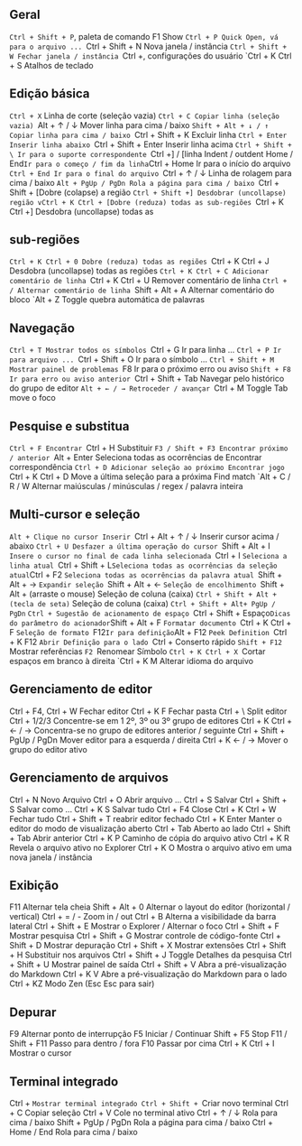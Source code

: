 ## Geral
`Ctrl + Shift + P`, paleta de comando F1 Show
`Ctrl + P Quick Open, vá para o arquivo ...
`Ctrl + Shift + N Nova janela / instância
`Ctrl + Shift + W Fechar janela / instância
`Ctrl +, configurações do usuário
`Ctrl + K Ctrl + S Atalhos de teclado


## Edição básica
`Ctrl + X` Linha de corte (seleção vazia)
`Ctrl + C Copiar linha (seleção vazia)
`Alt + ↑ / ↓ Mover linha para cima / baixo
`Shift + Alt + ↓ / ↑ Copiar linha para cima / baixo
`Ctrl + Shift + K Excluir linha
`Ctrl + Enter Inserir linha abaixo
`Ctrl + Shift + Enter Inserir linha acima
`Ctrl + Shift + \ Ir para o suporte correspondente
`Ctrl +] / [linha Indent / outdent Home / End` Ir para o começo / fim da linha
`Ctrl + Home Ir para o início do arquivo
`Ctrl + End Ir para o final do arquivo
`Ctrl + ↑ / ↓ Linha de rolagem para cima / baixo
`Alt + PgUp / PgDn Rola a página para cima / baixo
`Ctrl + Shift + [Dobre (colapse) a região
`Ctrl + Shift +] Desdobrar (uncollapse) região
vCtrl + K Ctrl + [Dobre (reduza) todas as sub-regiões
`Ctrl + K Ctrl +] Desdobra (uncollapse) todas as 
## sub-regiões
`Ctrl + K Ctrl + 0 Dobre (reduza) todas as regiões
`Ctrl + K Ctrl + J Desdobra (uncollapse) todas as regiões
`Ctrl + K Ctrl + C Adicionar comentário de linha
`Ctrl + K Ctrl + U Remover comentário de linha
`Ctrl + / Alternar comentário de linha
`Shift + Alt + A Alternar comentário do bloco
`Alt + Z Toggle quebra automática de palavras

## Navegação
`Ctrl + T Mostrar todos os símbolos
`Ctrl + G Ir para linha ...
`Ctrl + P Ir para arquivo ...
`Ctrl + Shift + O Ir para o símbolo ...
`Ctrl + Shift + M Mostrar painel de problemas
`F8 Ir para o próximo erro ou aviso
`Shift + F8 Ir para erro ou aviso anterior
`Ctrl + Shift + Tab Navegar pelo histórico do grupo de editor
`Alt + ← / → Retroceder / avançar
`Ctrl + M Toggle Tab move o foco


## Pesquise e substitua
`Ctrl + F Encontrar
`Ctrl + H Substituir
`F3 / Shift + F3 Encontrar próximo / anterior
`Alt + Enter Seleciona todas as ocorrências de Encontrar correspondência
`Ctrl + D Adicionar seleção ao próximo Encontrar jogo
`Ctrl + K Ctrl + D Move a última seleção para a próxima Find match
`Alt + C / R / W Alternar maiúsculas / minúsculas / regex / palavra inteira


## Multi-cursor e seleção
`Alt + Clique no cursor Inserir
`Ctrl + Alt + ↑ / ↓ Inserir cursor acima / abaixo
`Ctrl + U Desfazer a última operação do cursor
`Shift + Alt + I `Insere o cursor no final de cada linha selecionada
`Ctrl + I `Seleciona a linha atual
`Ctrl + Shift + L` Seleciona todas as ocorrências da seleção atual
`Ctrl + F2 `Seleciona todas as ocorrências da palavra atual
`Shift + Alt + → `Expandir seleção
`Shift + Alt + ← `Seleção de encolhimento
`Shift + Alt +
(arraste o mouse)
Seleção de coluna (caixa)
`Ctrl + Shift + Alt + (tecla de seta)`
Seleção de coluna (caixa)
`Ctrl + Shift + Alt+ PgUp / PgDn`
`Ctrl + Sugestão de acionamento de espaço
`Ctrl + Shift + Espaço` Dicas do parâmetro do acionador
`Shift + Alt + F `Formatar documento
`Ctrl + K Ctrl + F `Seleção de formato
`F12` Ir para definição
`Alt + F12 `Peek Definition
`Ctrl + K F12 `Abrir Definição para o lado
`Ctrl + Conserto rápido
`Shift + F12 `Mostrar referências
`F2 `Renomear Símbolo
`Ctrl + K Ctrl + X `Cortar espaços em branco à direita
`Ctrl + K M Alterar idioma do arquivo

## Gerenciamento de editor
Ctrl + F4, Ctrl + W Fechar editor
Ctrl + K F Fechar pasta
Ctrl + \ Split editor
Ctrl + 1/2/3 Concentre-se em 1
2º, 3º ou 3º grupo de editores
Ctrl + K Ctrl + ← / → Concentra-se no grupo de editores anterior / seguinte
Ctrl + Shift + PgUp / PgDn Mover editor para a esquerda / direita
Ctrl + K ← / → Mover o grupo do editor ativo


## Gerenciamento de arquivos
Ctrl + N Novo Arquivo
Ctrl + O Abrir arquivo ...
Ctrl + S Salvar
Ctrl + Shift + S Salvar como ...
Ctrl + K S Salvar tudo
Ctrl + F4 Close
Ctrl + K Ctrl + W Fechar tudo
Ctrl + Shift + T reabrir editor fechado
Ctrl + K Enter Manter o editor do modo de visualização aberto
Ctrl + Tab Aberto ao lado
Ctrl + Shift + Tab Abrir anterior
Ctrl + K P Caminho de cópia do arquivo ativo
Ctrl + K R Revela o arquivo ativo no Explorer
Ctrl + K O Mostra o arquivo ativo em uma nova janela / instância

## Exibição
F11 Alternar tela cheia
Shift + Alt + 0 Alternar o layout do editor (horizontal / vertical)
Ctrl + = / - Zoom in / out
Ctrl + B Alterna a visibilidade da barra lateral
Ctrl + Shift + E Mostrar o Explorer / Alternar o foco
Ctrl + Shift + F Mostrar pesquisa
Ctrl + Shift + G Mostrar controle de código-fonte
Ctrl + Shift + D Mostrar depuração
Ctrl + Shift + X Mostrar extensões
Ctrl + Shift + H Substituir nos arquivos
Ctrl + Shift + J Toggle Detalhes da pesquisa
Ctrl + Shift + U Mostrar painel de saída
Ctrl + Shift + V Abra a pré-visualização do Markdown
Ctrl + K V Abre a pré-visualização do Markdown para o lado
Ctrl + KZ Modo Zen (Esc Esc para sair)

## Depurar
F9 Alternar ponto de interrupção
F5 Iniciar / Continuar
Shift + F5 Stop
F11 / Shift + F11 Passo para dentro / fora
F10 Passar por cima
Ctrl + K Ctrl + I Mostrar o cursor


## Terminal integrado
Ctrl + `Mostrar terminal integrado
Ctrl + Shift + `Criar novo terminal
Ctrl + C Copiar seleção
Ctrl + V Cole no terminal ativo
Ctrl + ↑ / ↓ Rola para cima / baixo
Shift + PgUp / PgDn Rola a página para cima / baixo
Ctrl + Home / End Rola para cima / baixo